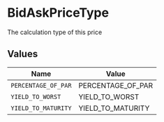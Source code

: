 # BidAskPriceType

The calculation type of this price


## Values

| Name                | Value               |
| ------------------- | ------------------- |
| `PERCENTAGE_OF_PAR` | PERCENTAGE_OF_PAR   |
| `YIELD_TO_WORST`    | YIELD_TO_WORST      |
| `YIELD_TO_MATURITY` | YIELD_TO_MATURITY   |